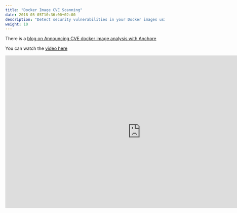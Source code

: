 ```yaml
---
title: "Docker Image CVE Scanning"
date: 2018-05-05T10:36:00+02:00
description: "Detect security vulnerabilities in your Docker images using Anchore" 
weight: 10
---
```


There is a [blog on Announcing CVE docker image analysis with Anchore](https://jenkins.io/blog/2018/05/08/jenkins-x-anchore/)

You can watch the [video here](https://www.youtube.com/watch?v=rB8Sw0FqCQk) 

<iframe width="854" height="480" src="https://www.youtube.com/embed/rB8Sw0FqCQk" frameborder="0" allow="autoplay; encrypted-media" allowfullscreen></iframe>
